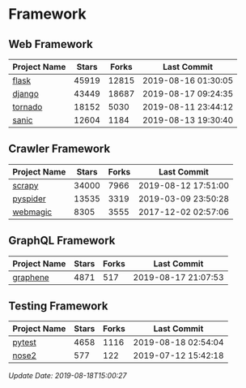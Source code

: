 # Framework

## Web Framework

| Project Name | Stars | Forks | Last Commit |
| ------------ | ----- | ----- | ----------- |
| [flask](https://github.com/pallets/flask) | 45919 | 12815 | 2019-08-16 01:30:05 |
| [django](https://github.com/django/django) | 43449 | 18687 | 2019-08-17 09:24:35 |
| [tornado](https://github.com/tornadoweb/tornado) | 18152 | 5030 | 2019-08-11 23:44:12 |
| [sanic](https://github.com/huge-success/sanic) | 12604 | 1184 | 2019-08-13 19:30:40 |

## Crawler Framework

| Project Name | Stars | Forks | Last Commit |
| ------------ | ----- | ----- | ----------- |
| [scrapy](https://github.com/scrapy/scrapy) | 34000 | 7966 | 2019-08-12 17:51:00 |
| [pyspider](https://github.com/binux/pyspider) | 13535 | 3319 | 2019-03-09 23:50:28 |
| [webmagic](https://github.com/code4craft/webmagic) | 8305 | 3555 | 2017-12-02 02:57:06 |

## GraphQL Framework

| Project Name | Stars | Forks | Last Commit |
| ------------ | ----- | ----- | ----------- |
| [graphene](https://github.com/graphql-python/graphene) | 4871 | 517 | 2019-08-17 21:07:53 |

## Testing Framework

| Project Name | Stars | Forks | Last Commit |
| ------------ | ----- | ----- | ----------- |
| [pytest](https://github.com/pytest-dev/pytest) | 4658 | 1116 | 2019-08-18 02:54:04 |
| [nose2](https://github.com/nose-devs/nose2) | 577 | 122 | 2019-07-12 15:42:18 |

*Update Date: 2019-08-18T15:00:27*